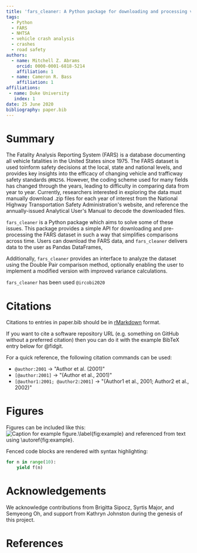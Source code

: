 ```yaml
---
title: 'fars_cleaner: A Python package for downloading and processing vehicle fatality data in the US'
tags:
  - Python
  - FARS
  - NHTSA
  - vehicle crash analysis
  - crashes
  - road safety
authors:
  - name: Mitchell Z. Abrams
    orcid: 0000-0001-6818-5214
    affiliation: 1
  - name: Cameron R. Bass
    affiliation: 1
affiliations:
 - name: Duke University
   index: 1
date: 25 June 2020
bibliography: paper.bib
---
```


# Summary

The Fatality Analysis Reporting System (FARS) is a database documenting all vehicle
fatalities in the United States since 1975. The FARS dataset is used toinform safety 
decisions at the local, state and national levels, and provides key insights into the
efficacy of changing vehicle and trafficway safety standards `@RN256`. However, the 
coding scheme used for many fields has changed through the years, leading to difficulty
in comparing data from year to year. Currently, researchers interested in exploring
the data must manually download .zip files for each year of interest from the 
National Highway Transportation Safety Administration's website, and reference the 
annually-issued Analytical User's Manual to decode the downloaded files.  

`fars_cleaner` is a Python package which aims to solve some of these issues. This
package provides a simple API for downloading and pre-processing the FARS dataset in 
such a way that simplifies comparisons across time. Users can download the FARS data,
and 
`fars_cleaner` delivers data to the user as Pandas DataFrames, 

Additionally, `fars_cleaner` provides an interface to analyze the dataset using the 
Double Pair comparison method, optionally enabling the user to implement a modified 
version with improved variance calculations. 

`fars_cleaner` has been used  `@ircobi2020`

# Citations

Citations to entries in paper.bib should be in
[rMarkdown](http://rmarkdown.rstudio.com/authoring_bibliographies_and_citations.html)
format.

If you want to cite a software repository URL (e.g. something on GitHub without a preferred
citation) then you can do it with the example BibTeX entry below for @fidgit.

For a quick reference, the following citation commands can be used:
- `@author:2001`  ->  "Author et al. (2001)"
- `[@author:2001]` -> "(Author et al., 2001)"
- `[@author1:2001; @author2:2001]` -> "(Author1 et al., 2001; Author2 et al., 2002)"

# Figures

Figures can be included like this:
![Caption for example figure.\label{fig:example}](figure.png)
and referenced from text using \autoref{fig:example}.

Fenced code blocks are rendered with syntax highlighting:
```python
for n in range(10):
    yield f(n)
```	

# Acknowledgements

We acknowledge contributions from Brigitta Sipocz, Syrtis Major, and Semyeong
Oh, and support from Kathryn Johnston during the genesis of this project.

# References